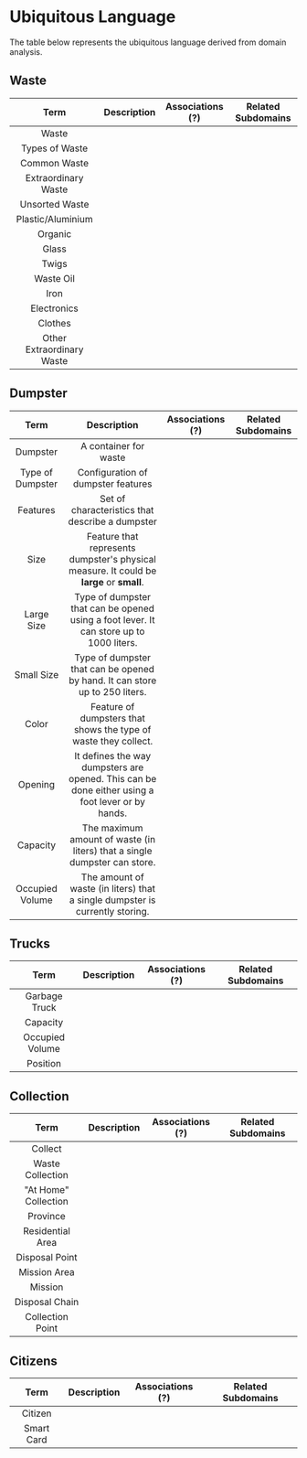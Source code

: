 # Ubiquitous Language
The table below represents the ubiquitous language derived from domain analysis.

## Waste
|           Term            | Description | Associations (?) | Related Subdomains |
|:-------------------------:|:-----------:|:----------------:|:------------------:|
|           Waste           |             |                  |                    |
|      Types of Waste       |             |                  |                    |
|       Common Waste        |             |                  |                    |
|    Extraordinary Waste    |             |                  |                    |
|      Unsorted Waste       |             |                  |                    |
|     Plastic/Aluminium     |             |                  |                    |
|          Organic          |             |                  |                    |
|           Glass           |             |                  |                    |
|           Twigs           |             |                  |                    |
|         Waste Oil         |             |                  |                    |
|           Iron            |             |                  |                    |
|        Electronics        |             |                  |                    |
|          Clothes          |             |                  |                    |
| Other Extraordinary Waste |             |                  |                    |

## Dumpster
|       Term       |                                           Description                                            | Associations (?) | Related Subdomains |
|:----------------:|:------------------------------------------------------------------------------------------------:|:----------------:|:------------------:|
|     Dumpster     |                                      A container for waste                                       |                  |                    |
| Type of Dumpster |                                Configuration of dumpster features                                |                  |                    |
|     Features     |                         Set of characteristics that describe a dumpster                          |                  |                    |
|       Size       |     Feature that represents dumpster's physical measure. It could be **large** or **small**.     |                  |                    |
|    Large Size    |     Type of dumpster that can be opened using a foot lever. It can store up to 1000 liters.      |                  |                    |
|    Small Size    |           Type of dumpster that can be opened by hand. It can store up to 250 liters.            |                  |                    |
|      Color       |                 Feature of dumpsters that shows the type of waste they collect.                  |                  |                    |
|     Opening      | It defines the way dumpsters are opened. This can be done either using a foot lever or by hands. |                  |                    |
|     Capacity     |            The maximum amount of waste (in liters) that a single dumpster can store.             |                  |                    |
| Occupied Volume  |           The amount of waste (in liters) that a single dumpster is currently storing.           |                  |                    |

## Trucks
|          Term           | Description | Associations (?) | Related Subdomains |
|:-----------------------:|:-----------:|:----------------:|:------------------:|
|      Garbage Truck      |             |                  |                    |
|        Capacity         |             |                  |                    |
|     Occupied Volume     |             |                  |                    |
|        Position         |             |                  |                    |

## Collection
|           Term            | Description | Associations (?) | Related Subdomains |
|:-------------------------:|:-----------:|:----------------:|:------------------:|
|          Collect          |             |                  |                    |
|     Waste Collection      |             |                  |                    |
|   "At Home" Collection    |             |                  |                    |
|         Province          |             |                  |                    |
|     Residential Area      |             |                  |                    |
|      Disposal Point       |             |                  |                    |
|       Mission Area        |             |                  |                    |
|          Mission          |             |                  |                    |
|      Disposal Chain       |             |                  |                    |
|     Collection Point      |             |                  |                    |

## Citizens
|    Term    | Description | Associations (?) | Related Subdomains |
|:----------:|:-----------:|:----------------:|:------------------:|
|  Citizen   |             |                  |                    |
| Smart Card |             |                  |                    |
